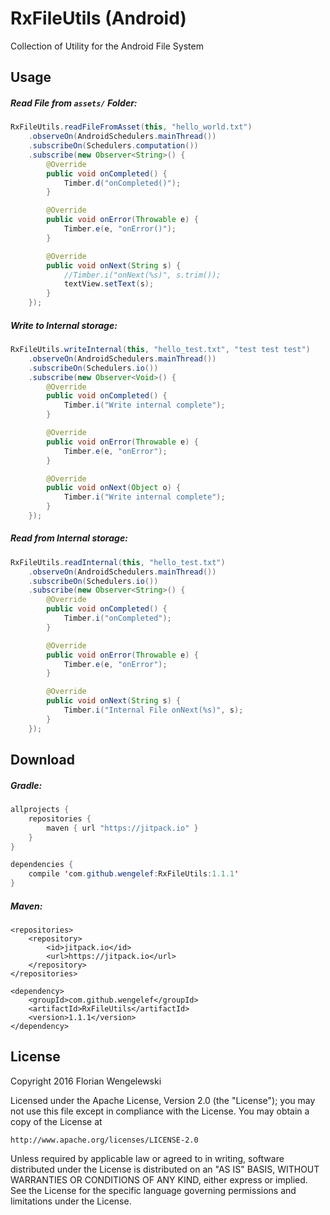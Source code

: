 # RxFileUtils (Android)

Collection of Utility for the Android File System

## Usage

##### Read File from `assets/` Folder:

```java
RxFileUtils.readFileFromAsset(this, "hello_world.txt")
    .observeOn(AndroidSchedulers.mainThread())
    .subscribeOn(Schedulers.computation())
    .subscribe(new Observer<String>() {
        @Override
        public void onCompleted() {
            Timber.d("onCompleted()");
        }

        @Override
        public void onError(Throwable e) {
            Timber.e(e, "onError()");
        }

        @Override
        public void onNext(String s) {
            //Timber.i("onNext(%s)", s.trim());
            textView.setText(s);
        }
    });

```

##### Write to Internal storage:

```java
RxFileUtils.writeInternal(this, "hello_test.txt", "test test test")
    .observeOn(AndroidSchedulers.mainThread())
    .subscribeOn(Schedulers.io())
    .subscribe(new Observer<Void>() {
        @Override
        public void onCompleted() {
            Timber.i("Write internal complete");
        }

        @Override
        public void onError(Throwable e) {
            Timber.e(e, "onError");
        }

        @Override
        public void onNext(Object o) {
            Timber.i("Write internal complete");
        }
    });
```

##### Read from Internal storage:

```java
RxFileUtils.readInternal(this, "hello_test.txt")
    .observeOn(AndroidSchedulers.mainThread())
    .subscribeOn(Schedulers.io())
    .subscribe(new Observer<String>() {
        @Override
        public void onCompleted() {
            Timber.i("onCompleted");
        }

        @Override
        public void onError(Throwable e) {
            Timber.e(e, "onError");
        }

        @Override
        public void onNext(String s) {
            Timber.i("Internal File onNext(%s)", s);
        }
    });
```

## Download

##### Gradle:

```java
allprojects {
    repositories {
        maven { url "https://jitpack.io" }
    }
}
```

```java
dependencies {
    compile 'com.github.wengelef:RxFileUtils:1.1.1'
}
```

##### Maven:

```
<repositories>
    <repository>
        <id>jitpack.io</id>
        <url>https://jitpack.io</url>
    </repository>
</repositories>
```

```
<dependency>
    <groupId>com.github.wengelef</groupId>
    <artifactId>RxFileUtils</artifactId>
    <version>1.1.1</version>
</dependency>
```

## License

Copyright 2016 Florian Wengelewski

Licensed under the Apache License, Version 2.0 (the "License");
you may not use this file except in compliance with the License.
You may obtain a copy of the License at

    http://www.apache.org/licenses/LICENSE-2.0

Unless required by applicable law or agreed to in writing, software
distributed under the License is distributed on an "AS IS" BASIS,
WITHOUT WARRANTIES OR CONDITIONS OF ANY KIND, either express or implied.
See the License for the specific language governing permissions and
limitations under the License.
